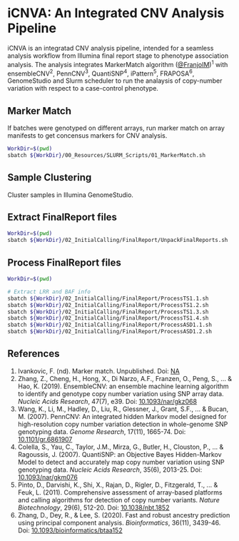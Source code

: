 # iCNVA: An Integrated CNV Analysis Pipeline

iCNVA is an integratad CNV analysis pipeline, intended for a seamless analysis workflow from Illumina final report stage to phenotype association analysis. The analysis integrates MarkerMatch algorithm ([@FranjoIM](https://github.com/FranjoIM))<sup>1</sup> with ensembleCNV<sup>2</sup>, PennCNV<sup>3</sup>, QuantiSNP<sup>4</sup>, iPattern<sup>5</sup>, FRAPOSA<sup>6</sup>, GenomeStudio and Slurm scheduler to run the analaysis of copy-number variation with respect to a case-control phenotype.

## Marker Match
If batches were genotyped on different arrays, run marker match on array manifests to get concensus markers for CNV analysis. 
```bash
WorkDir=$(pwd)
sbatch ${WorkDir}/00_Resources/SLURM_Scripts/01_MarkerMatch.sh
```

## Sample Clustering
Cluster samples in Illumina GenomeStudio.

## Extract FinalReport files
```bash
WorkDir=$(pwd)
sbatch ${WorkDir}/02_InitialCalling/FinalReport/UnpackFinalReports.sh
```

## Process FinalReport files
```bash
WorkDir=$(pwd)

# Extract LRR and BAF info
sbatch ${WorkDir}/02_InitialCalling/FinalReport/ProcessTS1.1.sh
sbatch ${WorkDir}/02_InitialCalling/FinalReport/ProcessTS1.2.sh
sbatch ${WorkDir}/02_InitialCalling/FinalReport/ProcessTS1.3.sh
sbatch ${WorkDir}/02_InitialCalling/FinalReport/ProcessTS1.4.sh
sbatch ${WorkDir}/02_InitialCalling/FinalReport/ProcessASD1.1.sh
sbatch ${WorkDir}/02_InitialCalling/FinalReport/ProcessASD1.2.sh
```

## References
1. Ivankovic, F. (nd). Marker match. Unpublished. Doi: [NA](#)  
2. Zhang, Z., Cheng, H., Hong, X., Di Narzo, A.F., Franzen, O., Peng, S., ... & Hao, K. (2019). EnsembleCNV: an ensemble machine learning algorithm to identify and genotype copy number variation using SNP array data. *Nucleic Acids Research*, 47(7), e39. Doi: [10.1093/nar/gkz068](https://doi.org/10.1093/nar/gkz068)  
3. Wang, K., Li, M., Hadley, D., Liu, R., Glessner, J., Grant, S.F., ... & Bucan, M. (2007). PennCNV: An integrated hidden Markov model designed for high-resolution copy number variation detection in whole-genome SNP genotyping data. *Genome Research*, 17(11), 1665-74. Doi: [10.1101/gr.6861907](https://doi.org/10.1101/gr.6861907)  
4. Colella, S., Yau, C., Taylor, J.M., Mirza, G., Butler, H., Clouston, P., ... & Ragoussis, J. (2007). QuantiSNP: an Objective Bayes Hidden-Markov Model to detect and accurately map copy number variation using SNP genotyping data. *Nucleic Acids Research*, 35(6), 2013-25. Doi: [10.1093/nar/gkm076](https://doi.org/10.1093/nar/gkm076)  
5. Pinto, D., Darvishi, K., Shi, X., Rajan, D., Rigler, D., Fitzgerald, T., ... & Feuk, L. (2011). Comprehensive assessment of array-based platforms and calling algorithms for detection of copy number variants. *Nature Biotechnology*, 29(6), 512-20. Doi: [10.1038/nbt.1852](https://doi.org/10.1038/nbt.1852)  
6. Zhang, D., Dey, R., & Lee, S. (2020). Fast and robust ancestry prediction using principal component analysis. *Bioinformatics*, 36(11), 3439-46. Doi: [10.1093/bioinformatics/btaa152](https://doi.org/10.1093/bioinformatics/btaa152)
